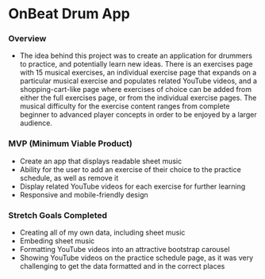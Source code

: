 # OnBeat Drum App

### Overview
* The idea behind this project was to create an application for drummers to practice, and potentially learn new ideas. There is an exercises page with 15 musical exercises, an individual exercise page that expands on a particular musical exercise and populates related YouTube videos, and a shopping-cart-like page where exercises of choice can be added from either the full exercises page, or from the individual exercise pages. The musical difficulty for the exercise content ranges from complete beginner to advanced player concepts in order to be enjoyed by a larger audience.

### MVP (Minimum Viable Product)
* Create an app that displays readable sheet music
* Ability for the user to add an exercise of their choice to the practice schedule, as well as remove it 
* Display related YouTube videos for each exercise for further learning
* Responsive and mobile-friendly design

### Stretch Goals Completed
* Creating all of my own data, including sheet music
* Embeding sheet music 
* Formatting YouTube videos into an attractive bootstrap carousel
* Showing YouTube videos on the practice schedule page, as it was very challenging to get the data formatted and in the correct places 